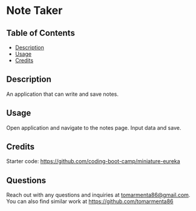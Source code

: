 # Note Taker

## Table of Contents

- [Description](#description)
- [Usage](#usage)
- [Credits](#credits)


## Description

An application that can write and save notes.

## Usage

Open application and navigate to the notes page. Input data and save.

## Credits

Starter code:
https://github.com/coding-boot-camp/miniature-eureka

## Questions

Reach out with any questions and inquiries at tomarmenta86@gmail.com. You can also find similar work at https://github.com/tomarmenta86